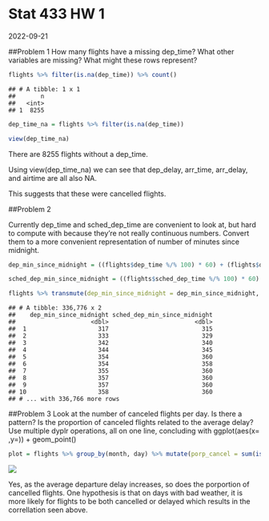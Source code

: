Stat 433 HW 1
================
2022-09-21

\##Problem 1 How many flights have a missing dep_time? What other
variables are missing? What might these rows represent?

``` r
flights %>% filter(is.na(dep_time)) %>% count()
```

    ## # A tibble: 1 x 1
    ##       n
    ##   <int>
    ## 1  8255

``` r
dep_time_na = flights %>% filter(is.na(dep_time))

view(dep_time_na)
```

There are 8255 flights without a dep_time.

Using view(dep_time_na) we can see that dep_delay, arr_time, arr_delay,
and airtime are all also NA.

This suggests that these were cancelled flights.

\##Problem 2

Currently dep_time and sched_dep_time are convenient to look at, but
hard to compute with because they’re not really continuous numbers.
Convert them to a more convenient representation of number of minutes
since midnight.

``` r
dep_min_since_midnight = ((flights$dep_time %/% 100) * 60) + (flights$dep_time %% 100)

sched_dep_min_since_midnight = ((flights$sched_dep_time %/% 100) * 60) + (flights$sched_dep_time %% 100)

flights %>% transmute(dep_min_since_midnight = dep_min_since_midnight, sched_dep_min_since_midnight = sched_dep_min_since_midnight)
```

    ## # A tibble: 336,776 x 2
    ##    dep_min_since_midnight sched_dep_min_since_midnight
    ##                     <dbl>                        <dbl>
    ##  1                    317                          315
    ##  2                    333                          329
    ##  3                    342                          340
    ##  4                    344                          345
    ##  5                    354                          360
    ##  6                    354                          358
    ##  7                    355                          360
    ##  8                    357                          360
    ##  9                    357                          360
    ## 10                    358                          360
    ## # ... with 336,766 more rows

\##Problem 3 Look at the number of canceled flights per day. Is there a
pattern? Is the proportion of canceled flights related to the average
delay? Use multiple dyplr operations, all on one line, concluding with
ggplot(aes(x= ,y=)) + geom_point()

``` r
plot = flights %>% group_by(month, day) %>% mutate(porp_cancel = sum(is.na(dep_time) / n())) %>% filter(is.na(dep_time) == FALSE) %>% mutate(avg_dep_delay = mean(dep_delay)) %>% ggplot(aes(x=avg_dep_delay ,y=porp_cancel)) + geom_point()
```

![](HW-1_files/figure-gfm/avg_delay%20v%20porp_cancel-1.png)<!-- -->

Yes, as the average departure delay increases, so does the porportion of
cancelled flights. One hypothesis is that on days with bad weather, it
is more likely for flights to be both cancelled or delayed which results
in the correllation seen above.
